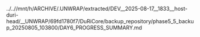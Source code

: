 ../..//mnt/h/ARCHIVE/.UNWRAP/extracted/DEV__2025-08-17__1833__host-duri-head/__UNWRAP/69fd1780f7/DuRiCore/backup_repository/phase5_5_backup_20250805_103800/DAY6_PROGRESS_SUMMARY.md
